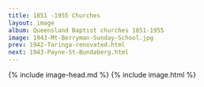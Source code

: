 ```yaml
---
title: 1851 -1955 Churches
layout: image
album: Queensland Baptist churches 1851-1955
image: 1943-Mt-Berryman-Sunday-School.jpg
prev: 1942-Taringa-renovated.html
next: 1943-Payne-St-Bundaberg.html
---
```

 {% include image-head.md %}
{% include image.html %}